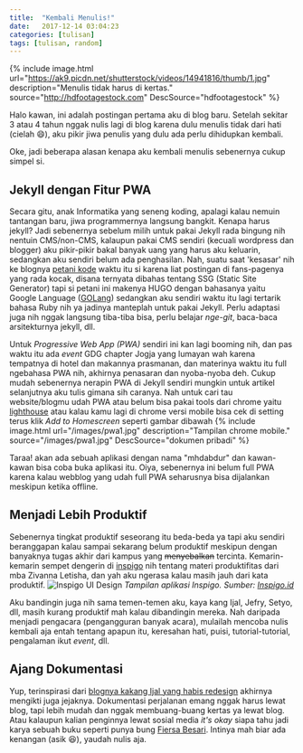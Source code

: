 ```yaml
---
title:  "Kembali Menulis!"
date:   2017-12-14 03:04:23
categories: [tulisan]
tags: [tulisan, random]
---
```


{% include image.html url="https://ak9.picdn.net/shutterstock/videos/14941816/thumb/1.jpg" description="Menulis tidak harus di kertas." source="http://hdfootagestock.com" DescSource="hdfootagestock" %}


Halo kawan, ini adalah postingan pertama aku di blog baru. Setelah sekitar 3 atau 4 tahun nggak nulis lagi di blog karena dulu menulis tidak dari hati (cielah :smile:), aku pikir jiwa penulis yang dulu ada perlu dihidupkan kembali.

Oke, jadi beberapa alasan kenapa aku kembali menulis sebenernya cukup simpel si.

## Jekyll dengan Fitur PWA
Secara gitu, anak Informatika yang seneng koding, apalagi kalau nemuin tantangan baru, jiwa programmernya langsung bangkit. Kenapa harus jekyll? Jadi sebenernya sebelum milih untuk pakai Jekyll rada bingung nih nentuin CMS/non-CMS, kalaupun pakai CMS sendiri (kecuali wordpress dan blogger) aku pikir-pikir bakal banyak uang yang harus aku keluarin, sedangkan aku sendiri belum ada penghasilan. Nah, suatu saat 'kesasar' nih ke blognya [petani kode](https://petanikode.com) waktu itu si karena liat postingan di fans-pagenya yang rada kocak, disana ternyata dibahas tentang SSG (Static Site Generator) tapi si petani ini makenya HUGO dengan bahasanya yaitu Google Language ([GOLang](https://golang.org)) sedangkan aku sendiri waktu itu lagi tertarik bahasa Ruby nih ya jadinya manteplah untuk pakai Jekyll. Perlu adaptasi juga nih nggak langsung tiba-tiba bisa, perlu belajar *nge-git*, baca-baca arsitekturnya jekyll, dll.

Untuk *Progressive Web App (PWA)* sendiri ini kan lagi booming nih, dan pas waktu itu ada *event* GDG chapter Jogja yang lumayan wah karena tempatnya di hotel dan makannya prasmanan, dan materinya waktu itu full ngebahasa PWA nih, akhirnya penasaran dan nyoba-nyoba deh. Cukup mudah sebenernya nerapin PWA di Jekyll sendiri mungkin untuk artikel selanjutnya aku tulis gimana sih caranya. Nah untuk cari tau website/blogmu udah PWA atau belum bisa pakai tools dari chrome yaitu [lighthouse](https://chrome.google.com/webstore/detail/lighthouse/blipmdconlkpinefehnmjammfjpmpbjk) atau kalau kamu lagi di chrome versi mobile bisa cek di setting terus klik *Add to Homescreen* seperti gambar dibawah
{% include image.html url="/images/pwa1.jpg" description="Tampilan chrome mobile." source="/images/pwa1.jpg" DescSource="dokumen pribadi" %}


Taraa! akan ada sebuah aplikasi dengan nama "mhdabdur" dan kawan-kawan bisa coba buka aplikasi itu. Oiya, sebenernya ini belum full PWA karena kalau webblog yang udah full PWA seharusnya bisa dijalankan meskipun ketika offline.

## Menjadi Lebih Produktif
Sebenernya tingkat produktif seseorang itu beda-beda ya tapi aku sendiri beranggapan kalau sampai sekarang belum produktif meskipun dengan banyaknya tugas akhir dari kampus yang ~~menyebalkan~~ tercinta. Kemarin-kemarin sempet dengerin di [inspigo](https://inspigo.id/) nih tentang materi produktifitas dari mba Zivanna Letisha, dan yah aku ngerasa kalau masih jauh dari kata produktif.
![Inspigo UI Design](https://inspigo.id/img/1920x1280.jpg)
*Tampilan aplikasi Inspigo. Sumber: [Inspigo.id](https://inspigo.id)*


Aku bandingin juga nih sama temen-temen aku, kaya kang Ijal, Jefry, Setyo, dll, masih kurang produktif mah kalau dibandingin mereka. Nah daripada menjadi pengacara (pengangguran banyak acara), mulailah mencoba nulis kembali aja entah tentang apapun itu, keresahan hati, puisi, tutorial-tutorial, pengalaman ikut *event*, dll.

## Ajang Dokumentasi
Yup, terinspirasi dari [blognya kakang Ijal yang habis redesign](http://ijalfauzi.com/2017/11/dokumentasikan-pengalaman-hidup-ke-dalam-sebuah-blog-ft-domainesia) akhirnya mengikti juga jejaknya. Dokumentasi perjalanan emang nggak harus lewat blog, tapi lebih mudah dan nggak membuang-buang kertas ya lewat blog. Atau kalaupun kalian penginnya lewat sosial media *it's okay* siapa tahu jadi karya sebuah buku seperti punya bung [Fiersa Besari](https://www.goodreads.com/book/show/31604219-garis-waktu). Intinya mah biar ada kenangan (asik :laughing:), yaudah nulis aja.
